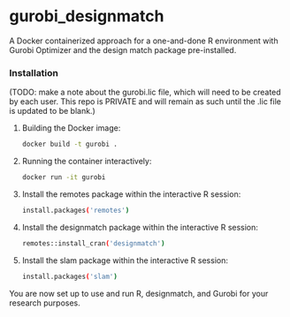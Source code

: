 # gurobi_designmatch
A Docker containerized approach for a one-and-done R environment with Gurobi Optimizer and the design match package pre-installed.

### Installation

(TODO: make a note about the gurobi.lic file, which will need to be created by each user. This repo is PRIVATE and will remain as such until the .lic file is updated to be blank.)

1. Building the Docker image:
   ```sh
   docker build -t gurobi .
   ```

2. Running the container interactively:
   ```sh
   docker run -it gurobi  
   ```

3. Install the remotes package within the interactive R session:
   ```sh
   install.packages('remotes')
   ```

4. Install the designmatch package within the interactive R session:
   ```sh
   remotes::install_cran('designmatch')
   ```
   
5. Install the slam package within the interactive R session:
   ```sh
   install.packages('slam')
   ```

You are now set up to use and run R, designmatch, and Gurobi for your research purposes.
